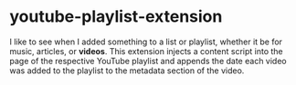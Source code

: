 # youtube-playlist-extension

I like to see when I added something to a list or playlist, whether it be for music, articles, or **videos**.
This extension injects a content script into the page of the respective YouTube playlist and appends the date each video was added to the playlist to the metadata section of the video.